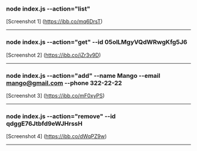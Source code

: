 ### node index.js --action="list"

[Screenshot 1] (https://ibb.co/mq6DrsT)

---

### node index.js --action="get" --id 05olLMgyVQdWRwgKfg5J6

[Screenshot 2] (https://ibb.co/jZr3v9D)

---

### node index.js --action="add" --name Mango --email mango@gmail.com --phone 322-22-22

[Screenshot 3] (https://ibb.co/mF0xyPS)

---

### node index.js --action="remove" --id qdggE76Jtbfd9eWJHrssH

[Screenshot 4] (https://ibb.co/dWqPZ9w)

---
